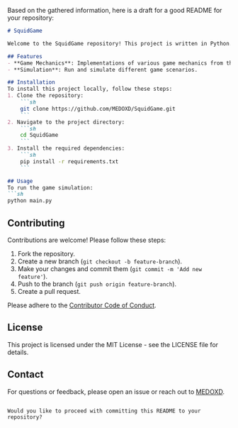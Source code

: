 Based on the gathered information, here is a draft for a good README for your repository:

```markdown
# SquidGame

Welcome to the SquidGame repository! This project is written in Python.

## Features
- **Game Mechanics**: Implementations of various game mechanics from the Squid Game series.
- **Simulation**: Run and simulate different game scenarios.

## Installation
To install this project locally, follow these steps:
1. Clone the repository:
    ```sh
    git clone https://github.com/MEDOXD/SquidGame.git
    ```
2. Navigate to the project directory:
    ```sh
    cd SquidGame
    ```
3. Install the required dependencies:
    ```sh
    pip install -r requirements.txt
    ```

## Usage
To run the game simulation:
```sh
python main.py
```

## Contributing
Contributions are welcome! Please follow these steps:
1. Fork the repository.
2. Create a new branch (`git checkout -b feature-branch`).
3. Make your changes and commit them (`git commit -m 'Add new feature'`).
4. Push to the branch (`git push origin feature-branch`).
5. Create a pull request.

Please adhere to the [Contributor Code of Conduct](https://github.com/awesome-lists/awesome-bash/blob/54643f57e9f1f541e46a955b82b5ce5616c54417/code-of-conduct.md).

## License
This project is licensed under the MIT License - see the LICENSE file for details.

## Contact
For questions or feedback, please open an issue or reach out to [MEDOXD](https://github.com/MEDOXD).
```

Would you like to proceed with committing this README to your repository?
